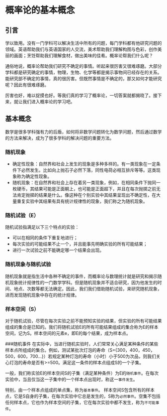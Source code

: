 # 概率论的基本概念

## 引言
学以致用。没有一门学科可以解决生活中所有的问题，每门学科都有他研究问题的领域。英语帮助我们与英语国家的人交流，美术帮助我们理解构图与色彩，创作美丽的画面；烹饪帮助我们理解食材，做出美味的佳肴。概率论帮我们什么呢？

通俗地说，概率论帮助我们研究不确定的事情。听起来很厉害又很难琢磨。大部分学科都是研究确定的事情，物理，生物、化学等都是揭示事物间已经存在的关系。能研究部不确定的事情，真的很厉害。但既然事情是不确定的，那又如何才能研究呢？因此有很难琢磨。

厉害也好，难以捉摸也好。等我们真的学习了概率论，一切答案就都揭晓了。接下来，就让我们进入概率论的学习吧。

## 基本概念
数学是很多学科强有力的后盾，如何将非数学问题转化为数学问题，然后通过数学的方法来解决，成为了很多学科的解决问题的重要方法。

### 随机现象
  * 确定性现象：自然界和社会上发生的现象是多种多样的。有一类现象在一定条件下必然发生。比如向上抛石子必然下落，同性电荷必相互排斥等等。这类现象称为确定性现象。
  * 随机现象：在自然界和社会上存在着另一类现象，例如，在相同条件下抛同一枚硬币，其结果可能是正面朝上，也可能是正面超下，并且在每次抛掷之前无法肯定抛掷的结果是什么。像这种在个别实验中其结果呈现出不确定性，在大量重复实验中其结果有具有统计规律性的现象，我们称之为随机现象。

### 随机试验（E）
随机试验指满足以下三个特点的实验：
  * 可以在相同的条件下重复地进行；
  * 每次实验的可能结果不止一个，并且能事先明确实验的所有可能结果；
  * 进行一次试验之前不能确定哪一个结果会出现。

### 随机现象与随机试验
随机现象就是指生活中各种不确定的事件，而概率论与数理统计就是研究和揭示随机现象统计规律性的一门数学学科。但是随机现象并不适合研究，因为他发生的时间、地点、次数等都无法确定。因此，我们我们借助随机试验，来研究随机现象，进而发现随机现象中存在的统计规律。

### 样本空间（S）
对于随机试验，尽管在每次实验之前不能预知实验的结果，但实验的所有可能结果组成的集合是已知的。我们将随机试验E的所有可能结果组成的集合称为E的样本空间，记为S。样本空间的元素e，即E的每个结果，成为样本点。

###随机事件
在实际中，当进行随机实验时，人们常常关心满足某种条件的某些样本点所组成的集合。例如，测试某批次灯泡的寿命（S={300，400，450，500，600，700...}）若规定某种灯泡的寿命（小时）小于500为次品，则我们关心灯泡的寿命是否有>=500。满足这一条件的样本点组成S的一个子集。

一般，我们称实验E的样本空间S的子集（满足某种条件）为E的`随机事件`。在每次实验中，当且仅当这一子集中的一个样本点出现时，称这一`事件发生`。

特别，由一个样本点组成的单点集，称为`基本事件`。
样本空间S包含所有的样本点，它是S自身的子集，在每次实验中它总是发生的，S称为`必然事件`。空集不包括任何样本点，它也作为样本空间的子集，它在每次实验中都不发生，称为`不可能事件`。

